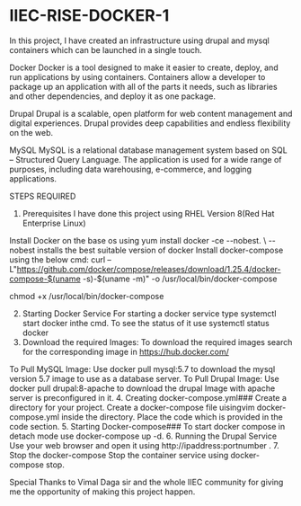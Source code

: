 # IIEC-RISE-DOCKER-1

In this project, I have created an infrastructure using drupal and mysql containers which can be launched in a single touch.

Docker
Docker is a tool designed to make it easier to create, deploy, and run applications by using containers. Containers allow a developer to package up an application with all of the parts it needs, such as libraries and other dependencies, and deploy it as one package.

Drupal
Drupal is a scalable, open platform for web content management and digital experiences. Drupal provides deep capabilities and endless flexibility on the web.

MySQL
MySQL is a relational database management system based on SQL – Structured Query Language. The application is used for a wide range of purposes, including data warehousing, e-commerce, and logging applications.

STEPS REQUIRED
1. Prerequisites
I have done this project using RHEL Version 8(Red Hat Enterprise Linux)

Install Docker on the base os using yum install docker -ce --nobest. \ --nobest installs the best suitable version of docker
Install docker-compose using the below cmd:
curl –L"https://github.com/docker/compose/releases/download/1.25.4/docker-compose-$(uname -s)-$(uname -m)" -o /usr/local/bin/docker-compose

chmod +x /usr/local/bin/docker-compose

2. Starting Docker Service
For starting a docker service type systemctl start docker inthe cmd. To see the status of it use systemctl status docker
3. Download the required Images:
To download the required images search for the corresponding image in https://hub.docker.com/

To Pull MySQL Image: Use docker pull mysql:5.7 to download the mysql version 5.7 image to use as a database server.
To Pull Drupal Image: Use docker pull drupal:8-apache to download the drupal Image with apache server is preconfigured in it.
4. Creating docker-compose.yml###
Create a directory for your project.
Create a docker-compose file uisingvim docker-compose.yml inside the directory.
Place the code which is provided in the code section.
5. Starting Docker-compose###
To start docker compose in detach mode use docker-compose up -d.
6. Running the Drupal Service
Use your web browser and open it using http://ipaddress:portnumber .
7. Stop the docker-compose
Stop the container service using docker-compose stop.


Special Thanks to Vimal Daga sir and the whole IIEC community for giving me the opportunity of making this project happen.
